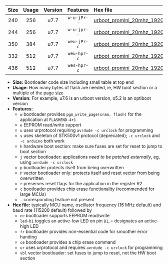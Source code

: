 |Size|Usage|Version|Features|Hex file|
|:-:|:-:|:-:|:-:|:--|
|240|256|u7.7|`w-u-jPr--`|[urboot_promini_20mhz_19200bps_led+b5_ur_vbl.hex](https://raw.githubusercontent.com/stefanrueger/urboot.hex/main/boards/promini/fcpu_20mhz/19200_bps/urboot_promini_20mhz_19200bps_led+b5_ur_vbl.hex)|
|244|256|u7.7|`w-u-jpr--`|[urboot_promini_20mhz_19200bps_led+b5_fr_ur_vbl.hex](https://raw.githubusercontent.com/stefanrueger/urboot.hex/main/boards/promini/fcpu_20mhz/19200_bps/urboot_promini_20mhz_19200bps_led+b5_fr_ur_vbl.hex)|
|350|384|u7.7|`weu-jPr-c`|[urboot_promini_20mhz_19200bps_ee_led+b5_fr_ce_ur_vbl.hex](https://raw.githubusercontent.com/stefanrueger/urboot.hex/main/boards/promini/fcpu_20mhz/19200_bps/urboot_promini_20mhz_19200bps_ee_led+b5_fr_ce_ur_vbl.hex)|
|332|512|u7.7|`weu-hpr-c`|[urboot_promini_20mhz_19200bps_ee_led+b5_fr_ce_ur.hex](https://raw.githubusercontent.com/stefanrueger/urboot.hex/main/boards/promini/fcpu_20mhz/19200_bps/urboot_promini_20mhz_19200bps_ee_led+b5_fr_ce_ur.hex)|
|436|512|u7.7|`wes-hpr-c`|[urboot_promini_20mhz_19200bps_ee_led+b5_fr_ce.hex](https://raw.githubusercontent.com/stefanrueger/urboot.hex/main/boards/promini/fcpu_20mhz/19200_bps/urboot_promini_20mhz_19200bps_ee_led+b5_fr_ce.hex)|

- **Size:** Bootloader code size including small table at top end
- **Usage:** How many bytes of flash are needed, ie, HW boot section or a multiple of the page size
- **Version:** For example, u7.6 is an urboot version, o5.2 is an optiboot version
- **Features:**
  + `w` bootloader provides `pgm_write_page(sram, flash)` for the application at `FLASHEND-4+1`
  + `e` EEPROM read/write support
  + `u` uses urprotocol requiring `avrdude -c urclock` for programming
  + `s` uses skeleton of STK500v1 protocol (deprecated); `-c urclock` and `-c arduino` both work
  + `h` hardware boot section: make sure fuses are set for reset to jump to boot section
  + `j` vector bootloader: applications *need to be patched externally*, eg, using `avrdude -c urclock`
  + `p` bootloader protects itself from being overwritten
  + `P` vector bootloader only: protects itself and reset vector from being overwritten
  + `r` preserves reset flags for the application in the register R2
  + `c` bootloader provides chip erase functionality (recommended for large MCUs)
  + `-` corresponding feature not present
- **Hex file:** typically MCU name, oscillator frequency (16 MHz default) and baud rate (115200 default) followed by
  + `ee` bootloader supports EEPROM read/write
  + `led-b1` toggles an active-low LED on pin `B1`, `+` designates an active-high LED
  + `fr` bootloader provides non-essential code for smoother error handing
  + `ce` bootloader provides a chip erase command
  + `ur` uses urprotocol and requires `avrdude -c urclock` for programming
  + `vbl` vector bootloader: set fuses to jump to reset, not the HW boot section
